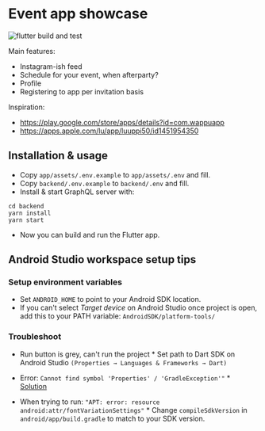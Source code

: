 # Event app showcase

![flutter build and test](https://github.com/rareagency/event-app-showcase/workflows/flutter%20build%20and%20test/badge.svg)

Main features:

- Instagram-ish feed
- Schedule for your event, when afterparty?
- Profile
- Registering to app per invitation basis

Inspiration:

- https://play.google.com/store/apps/details?id=com.wappuapp
- https://apps.apple.com/lu/app/luuppi50/id1451954350

## Installation & usage

- Copy `app/assets/.env.example` to `app/assets/.env` and fill.
- Copy `backend/.env.example` to `backend/.env` and fill.
- Install & start GraphQL server with:

```
cd backend
yarn install
yarn start
```

- Now you can build and run the Flutter app.

## Android Studio workspace setup tips

### Setup environment variables

- Set `ANDROID_HOME` to point to your Android SDK location.
- If you can't select _Target device_ on Android Studio once project is open, add this to your PATH variable: `AndroidSDK/platform-tools/`

### Troubleshoot

- Run button is grey, can't run the project \* Set path to Dart SDK on Android Studio `(Properties → Languages & Frameworks → Dart)`

- Error: `Cannot find symbol 'Properties' / 'GradleException'"` \* [Solution](https://github.com/flutter/flutter/issues/29608#issuecomment-548649907)

- When trying to run: `"APT: error: resource android:attr/fontVariationSettings"` \* Change `compileSdkVersion` in `android/app/build.gradle` to match to your SDK version.
